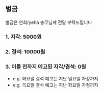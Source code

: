 ## 벌금
벌금은 연희/yeha 총무님께 전달 부탁드립니다

### 1. 지각: 5000원

### 2. 결석: 10000원


### 3. 이틀 전까지 예고된 지각/결석: 0원
- e.g. 화요일 결석 예고는 지난 일요일 자정까지
- e.g. 목요일 결석 예고는 지난 화요일 자정까지

